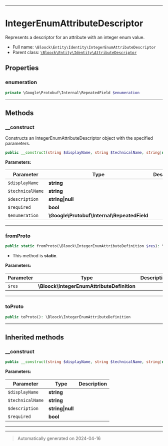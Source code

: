 ***

# IntegerEnumAttributeDescriptor

Represents a descriptor for an attribute with an integer enum value.



* Full name: `\Bloock\Entity\Identity\IntegerEnumAttributeDescriptor`
* Parent class: [`\Bloock\Entity\Identity\AttributeDescriptor`](./AttributeDescriptor.md)



## Properties


### enumeration



```php
private \Google\Protobuf\Internal\RepeatedField $enumeration
```






***

## Methods


### __construct

Constructs an IntegerEnumAttributeDescriptor object with the specified parameters.

```php
public __construct(string $displayName, string $technicalName, string|null $description, bool $required, \Google\Protobuf\Internal\RepeatedField $enumeration): mixed
```








**Parameters:**

| Parameter | Type | Description |
|-----------|------|-------------|
| `$displayName` | **string** |  |
| `$technicalName` | **string** |  |
| `$description` | **string&#124;null** |  |
| `$required` | **bool** |  |
| `$enumeration` | **\Google\Protobuf\Internal\RepeatedField** |  |





***

### fromProto



```php
public static fromProto(\Bloock\IntegerEnumAttributeDefinition $res): \Bloock\Entity\Identity\IntegerEnumAttributeDescriptor
```



* This method is **static**.




**Parameters:**

| Parameter | Type | Description |
|-----------|------|-------------|
| `$res` | **\Bloock\IntegerEnumAttributeDefinition** |  |





***

### toProto



```php
public toProto(): \Bloock\IntegerEnumAttributeDefinition
```












***


## Inherited methods


### __construct



```php
public __construct(string $displayName, string $technicalName, string|null $description, bool $required): mixed
```








**Parameters:**

| Parameter | Type | Description |
|-----------|------|-------------|
| `$displayName` | **string** |  |
| `$technicalName` | **string** |  |
| `$description` | **string&#124;null** |  |
| `$required` | **bool** |  |





***


***
> Automatically generated on 2024-04-16
